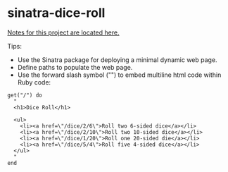 # sinatra-dice-roll

[Notes for this project are located here.](https://learn.firstdraft.com/lessons/103)

Tips:
- Use the Sinatra package for deploying a minimal dynamic web page.
- Define paths to populate the web page.
- Use the forward slash symbol ("\") to embed multiline html code within Ruby code:

```
get("/") do
  "
  <h1>Dice Roll</h1>
	
  <ul>
    <li><a href=\"/dice/2/6\">Roll two 6-sided dice</a></li>
    <li><a href=\"/dice/2/10\">Roll two 10-sided dice</a></li>
    <li><a href=\"/dice/1/20\">Roll one 20-sided die</a></li>
    <li><a href=\"/dice/5/4\">Roll five 4-sided dice</a></li>
  </ul>
  "
end
```
